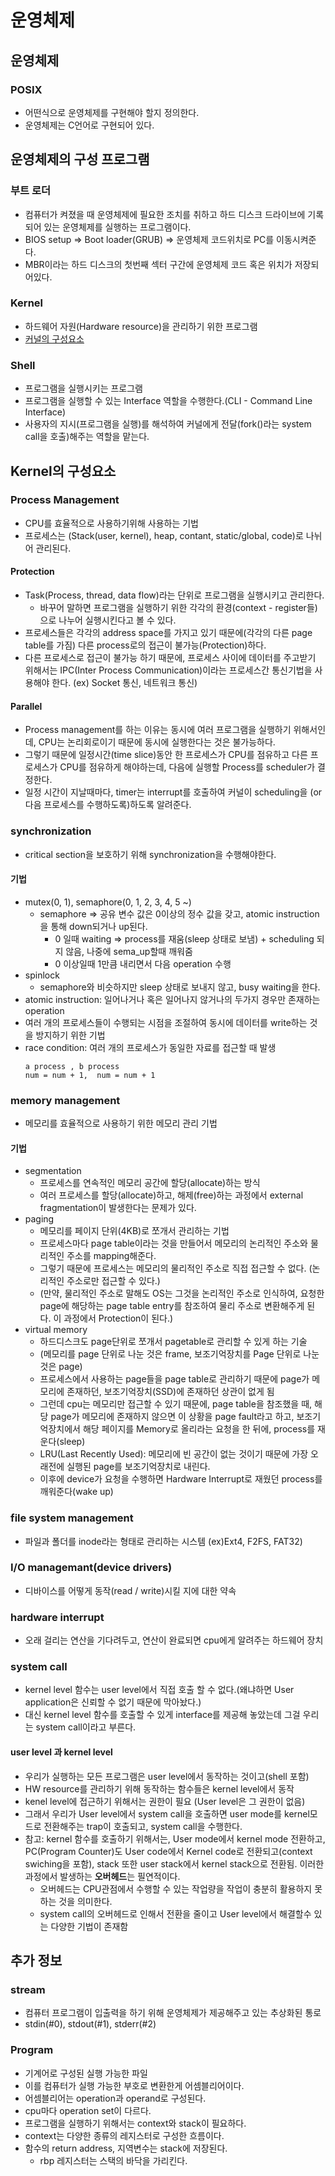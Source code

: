 # 운영체제

## 운영체제

### POSIX

- 어떤식으로 운영체제를 구현해야 할지 정의한다.
- 운영체제는 C언어로 구현되어 있다.

## 운영체제의 구성 프로그램

### 부트 로더

- 컴퓨터가 켜졌을 때 운영체제에 필요한 조치를 취하고 하드 디스크 드라이브에 기록되어 있는 운영체제를 실행하는 프로그램이다.
- BIOS setup => Boot loader(GRUB) => 운영체제 코드위치로 PC를 이동시켜준다.
- MBR이라는 하드 디스크의 첫번째 섹터 구간에 운영체제 코드 혹은 위치가 저장되어있다.

### Kernel

- 하드웨어 자원(Hardware resource)을 관리하기 위한 프로그램
- [커널의 구성요소](#kernel의-구성요소)

### Shell

- 프로그램을 실행시키는 프로그램
- 프로그램을 실행할 수 있는 Interface 역할을 수행한다.(CLI - Command Line Interface)
- 사용자의 지시(프로그램을 실행)를 해석하여 커널에게 전달(fork()라는 system call을 호출)해주는 역할을 맡는다.

## Kernel의 구성요소

### Process Management

- CPU를 효율적으로 사용하기위해 사용하는 기법
- 프로세스는 (Stack(user, kernel), heap, contant, static/global, code)로 나뉘어 관리된다.

#### Protection

- Task(Process, thread, data flow)라는 단위로 프로그램을 실행시키고 관리한다.
  - 바꾸어 말하면 프로그램을 실행하기 위한 각각의 환경(context - register들)으로 나누어 실행시킨다고 볼 수 있다.
- 프로세스들은 각각의 address space를 가지고 있기 때문에(각각의 다른 page table를 가짐) 다른 process로의 접근이 불가능(Protection)하다.
- 다른 프로세스로 접근이 불가능 하기 때문에, 프로세스 사이에 데이터를 주고받기 위해서는 IPC(Inter Process Communication)이라는 프로세스간 통신기법을 사용해야 한다. (ex) Socket 통신, 네트워크 통신)

#### Parallel

- Process management를 하는 이유는 동시에 여러 프로그램을 실행하기 위해서인데, CPU는 논리회로이기 때문에 동시에 실행한다는 것은 불가능하다.
- 그렇기 때문에 일정시간(time slice)동안 한 프로세스가 CPU를 점유하고 다른 프로세스가 CPU를 점유하게 해야하는데, 다음에 실행할 Process를 scheduler가 결정한다.
- 일정 시간이 지날때마다, timer는 interrupt를 호출하여 커널이 scheduling을 (or 다음 프로세스를 수행하도록)하도록 알려준다.

### synchronization

- critical section을 보호하기 위해 synchronization을 수행해야한다.

#### 기법

- mutex(0, 1), semaphore(0, 1, 2, 3, 4, 5 ~)
  - semaphore => 공유 변수 값은 0이상의 정수 값을 갖고, atomic instruction을 통해 down되거나 up된다.
    - 0 일때 waiting => process를 재움(sleep 상태로 보냄) + scheduling 되지 않음, 나중에 sema_up할때 깨워줌
    - 0 이상일때 1만큼 내리면서 다음 operation 수행
- spinlock
  - semaphore와 비슷하지만 sleep 상태로 보내지 않고, busy waiting을 한다.
- atomic instruction: 일어나거나 혹은 일어나지 않거나의 두가지 경우만 존재하는 operation
- 여러 개의 프로세스들이 수행되는 시점을 조절하여 동시에 데이터를 write하는 것을 방지하기 위한 기법
- race condition: 여러 개의 프로세스가 동일한 자료를 접근할 때 발생
  ```
  a process , b process
  num = num + 1,  num = num + 1
  ```

### memory management

- 메모리를 효율적으로 사용하기 위한 메모리 관리 기법

#### 기법

- segmentation
  - 프로세스를 연속적인 메모리 공간에 할당(allocate)하는 방식
  - 여러 프로세스를 할당(allocate)하고, 해제(free)하는 과정에서 external fragmentation이 발생한다는 문제가 있다.
- paging
  - 메모리를 페이지 단위(4KB)로 쪼개서 관리하는 기법
  - 프로세스마다 page table이라는 것을 만들어서 메모리의 논리적인 주소와 물리적인 주소를 mapping해준다.
  - 그렇기 때문에 프로세스는 메모리의 물리적인 주소로 직접 접근할 수 없다. (논리적인 주소로만 접근할 수 있다.)
  - (만약, 물리적인 주소로 말해도 OS는 그것을 논리적인 주소로 인식하여, 요청한 page에 해당하는 page table entry를 참조하여 물리 주소로 변환해주게 된다. 이 과정에서 Protection이 된다.)
- virtual memory
  - 하드디스크도 page단위로 쪼개서 pagetable로 관리할 수 있게 하는 기술
  - (메모리를 page 단위로 나눈 것은 frame, 보조기억장치를 Page 단위로 나눈 것은 page)
  - 프로세스에서 사용하는 page들을 page table로 관리하기 때문에 page가 메모리에 존재하던, 보조기억장치(SSD)에 존재하던 상관이 없게 됨
  - 그런데 cpu는 메모리만 접근할 수 있기 때문에, page table을 참조했을 때, 해당 page가 메모리에 존재하지 않으면 이 상황을 page fault라고 하고, 보조기억장치에서 해당 페이지를 Memory로 올리라는 요청을 한 뒤에, process를 재운다(sleep)
  - LRU(Last Recently Used): 메모리에 빈 공간이 없는 것이기 때문에 가장 오래전에 실행된 page를 보조기억장치로 내린다.
  - 이후에 device가 요청을 수행하면 Hardware Interrupt로 재웠던 process를 깨워준다(wake up)

### file system management

- 파일과 폴더를 inode라는 형태로 관리하는 시스템 (ex)Ext4, F2FS, FAT32)

### I/O managemant(device drivers)

- 디바이스를 어떻게 동작(read / write)시킬 지에 대한 약속

### hardware interrupt

- 오래 걸리는 연산을 기다려두고, 연산이 완료되면 cpu에게 알려주는 하드웨어 장치

### system call

- kernel level 함수는 user level에서 직접 호출 할 수 없다.(왜냐하면 User application은 신뢰할 수 없기 때문에 막아놨다.)
- 대신 kernel level 함수를 호출할 수 있게 interface를 제공해 놓았는데 그걸 우리는 system call이라고 부른다.

#### user level 과 kernel level

- 우리가 실행하는 모든 프로그램은 user level에서 동작하는 것이고(shell 포함)
- HW resource를 관리하기 위해 동작하는 함수들은 kernel level에서 동작
- kenel level에 접근하기 위해서는 권한이 필요 (User level은 그 권한이 없음)
- 그래서 우리가 User level에서 system call을 호출하면 user mode를 kernel모드로 전환해주는 trap이 호출되고, system call을 수행한다.
- 참고: kernel 함수를 호출하기 위해서는, User mode에서 kernel mode 전환하고, PC(Program Counter)도 User code에서 Kernel code로 전환되고(context swiching을 포함), stack 또한 user stack에서 kernel stack으로 전환됨. 이러한 과정에서 발생하는 **오버헤드**는 필연적이다.
  - 오버헤드는 CPU관점에서 수행할 수 있는 작업량을 작업이 충분히 활용하지 못하는 것을 의미한다.
  - system call의 오버헤드로 인해서 전환을 줄이고 User level에서 해결할수 있는 다양한 기법이 존재함

## 추가 정보

### stream

- 컴퓨터 프로그램이 입출력을 하기 위해 운영체제가 제공해주고 있는 추상화된 통로
- stdin(#0), stdout(#1), stderr(#2)

### Program

- 기계어로 구성된 실행 가능한 파일
- 이를 컴퓨터가 실행 가능한 부호로 변환한게 어셈블리어이다.
- 어셈블리어는 operation과 operand로 구성된다.
- cpu마다 operation set이 다르다.
- 프로그램을 실행하기 위해서는 context와 stack이 필요하다.
- context는 다양한 종류의 레지스터로 구성한 흐름이다.
- 함수의 return address, 지역변수는 stack에 저장된다.
  - rbp 레지스터는 스택의 바닥을 가리킨다.
